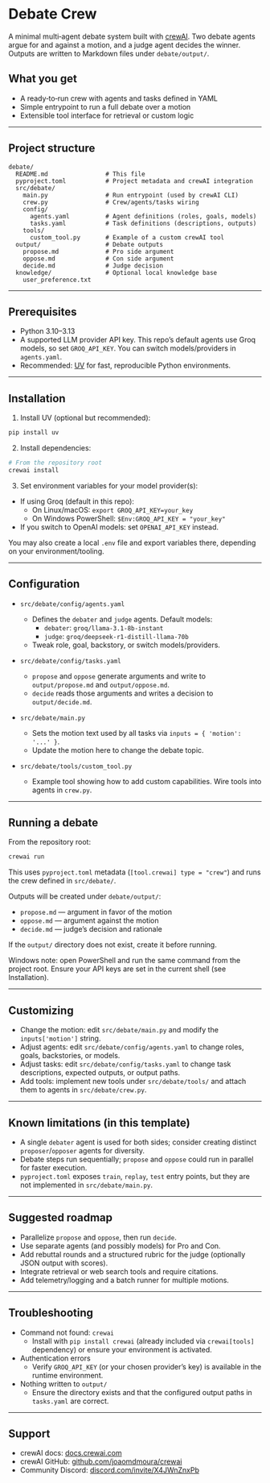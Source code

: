 # Debate Crew

A minimal multi‑agent debate system built with [crewAI](https://crewai.com). Two debate agents argue for and against a motion, and a judge agent decides the winner. Outputs are written to Markdown files under `debate/output/`.

## What you get
- A ready‑to‑run crew with agents and tasks defined in YAML
- Simple entrypoint to run a full debate over a motion
- Extensible tool interface for retrieval or custom logic

---

## Project structure
```
debate/
  README.md                # This file
  pyproject.toml           # Project metadata and crewAI integration
  src/debate/
    main.py                # Run entrypoint (used by crewAI CLI)
    crew.py                # Crew/agents/tasks wiring
    config/
      agents.yaml          # Agent definitions (roles, goals, models)
      tasks.yaml           # Task definitions (descriptions, outputs)
    tools/
      custom_tool.py       # Example of a custom crewAI tool
  output/                  # Debate outputs
    propose.md             # Pro side argument
    oppose.md              # Con side argument
    decide.md              # Judge decision
  knowledge/               # Optional local knowledge base
    user_preference.txt
```

---

## Prerequisites
- Python 3.10–3.13
- A supported LLM provider API key. This repo’s default agents use Groq models, so set `GROQ_API_KEY`. You can switch models/providers in `agents.yaml`.
- Recommended: [UV](https://docs.astral.sh/uv/) for fast, reproducible Python environments.

---

## Installation
1) Install UV (optional but recommended):
```bash
pip install uv
```

2) Install dependencies:
```bash
# From the repository root
crewai install
```

3) Set environment variables for your model provider(s):
- If using Groq (default in this repo):
  - On Linux/macOS: `export GROQ_API_KEY=your_key`
  - On Windows PowerShell: `$Env:GROQ_API_KEY = "your_key"`
- If you switch to OpenAI models: set `OPENAI_API_KEY` instead.

You may also create a local `.env` file and export variables there, depending on your environment/tooling.

---

## Configuration
- `src/debate/config/agents.yaml`
  - Defines the `debater` and `judge` agents. Default models:
    - `debater`: `groq/llama-3.1-8b-instant`
    - `judge`: `groq/deepseek-r1-distill-llama-70b`
  - Tweak role, goal, backstory, or switch models/providers.

- `src/debate/config/tasks.yaml`
  - `propose` and `oppose` generate arguments and write to `output/propose.md` and `output/oppose.md`.
  - `decide` reads those arguments and writes a decision to `output/decide.md`.

- `src/debate/main.py`
  - Sets the motion text used by all tasks via `inputs = { 'motion': '...' }`.
  - Update the motion here to change the debate topic.

- `src/debate/tools/custom_tool.py`
  - Example tool showing how to add custom capabilities. Wire tools into agents in `crew.py`.

---

## Running a debate
From the repository root:
```bash
crewai run
```
This uses `pyproject.toml` metadata (`[tool.crewai] type = "crew"`) and runs the crew defined in `src/debate/`.

Outputs will be created under `debate/output/`:
- `propose.md` — argument in favor of the motion
- `oppose.md` — argument against the motion
- `decide.md` — judge’s decision and rationale

If the `output/` directory does not exist, create it before running.

Windows note: open PowerShell and run the same command from the project root. Ensure your API keys are set in the current shell (see Installation).

---

## Customizing
- Change the motion: edit `src/debate/main.py` and modify the `inputs['motion']` string.
- Adjust agents: edit `src/debate/config/agents.yaml` to change roles, goals, backstories, or models.
- Adjust tasks: edit `src/debate/config/tasks.yaml` to change task descriptions, expected outputs, or output paths.
- Add tools: implement new tools under `src/debate/tools/` and attach them to agents in `src/debate/crew.py`.

---

## Known limitations (in this template)
- A single `debater` agent is used for both sides; consider creating distinct `proposer`/`opposer` agents for diversity.
- Debate steps run sequentially; `propose` and `oppose` could run in parallel for faster execution.
- `pyproject.toml` exposes `train`, `replay`, `test` entry points, but they are not implemented in `src/debate/main.py`.

---

## Suggested roadmap
- Parallelize `propose` and `oppose`, then run `decide`.
- Use separate agents (and possibly models) for Pro and Con.
- Add rebuttal rounds and a structured rubric for the judge (optionally JSON output with scores).
- Integrate retrieval or web search tools and require citations.
- Add telemetry/logging and a batch runner for multiple motions.

---

## Troubleshooting
- Command not found: `crewai`
  - Install with `pip install crewai` (already included via `crewai[tools]` dependency) or ensure your environment is activated.
- Authentication errors
  - Verify `GROQ_API_KEY` (or your chosen provider’s key) is available in the runtime environment.
- Nothing written to `output/`
  - Ensure the directory exists and that the configured output paths in `tasks.yaml` are correct.

---

## Support
- crewAI docs: [docs.crewai.com](https://docs.crewai.com)
- crewAI GitHub: [github.com/joaomdmoura/crewai](https://github.com/joaomdmoura/crewai)
- Community Discord: [discord.com/invite/X4JWnZnxPb](https://discord.com/invite/X4JWnZnxPb)
